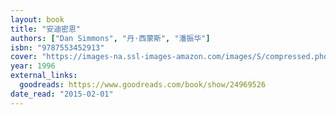 ```yaml
---
layout: book
title: "安迪密恩"
authors: ["Dan Simmons", "丹·西蒙斯", "潘振华"]
isbn: "9787553452913"
cover: "https://images-na.ssl-images-amazon.com/images/S/compressed.photo.goodreads.com/books/1424325885i/24969526.jpg"
year: 1996
external_links:
  goodreads: https://www.goodreads.com/book/show/24969526
date_read: "2015-02-01"
---
```

